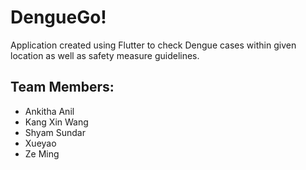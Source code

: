 # DengueGo!

Application created using Flutter to check Dengue cases within given location as well as safety measure guidelines.

## Team Members:

* Ankitha Anil
* Kang Xin Wang
* Shyam Sundar
* Xueyao
* Ze Ming


